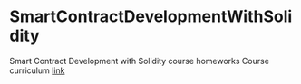# SmartContractDevelopmentWithSolidity
Smart Contract Development with Solidity course homeworks 
Course curriculum [link](https://softuni.bg/trainings/1765/smart-contract-development-with-solidity)
